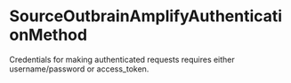 # SourceOutbrainAmplifyAuthenticationMethod

Credentials for making authenticated requests requires either username/password or access_token.

